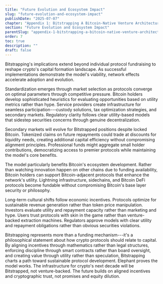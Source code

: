 ```yaml
---
title: "Future Evolution and Ecosystem Impact"
slug: "future-evolution-and-ecosystem-impact"
publishDate: "2025-07-07"
chapter: "Appendix 1: Bitstrapping A Bitcoin-Native Venture Architecture"
section: "Future Evolution and Ecosystem Impact"
parentSlug: "appendix-1-bitstrapping-a-bitcoin-native-venture-architecture"
order: 7
toc: true
description: ""
draft: false
---
```


Bitstrapping's implications extend beyond individual protocol fundraising to reshape crypto's capital formation
landscape. As successful implementations demonstrate the model's viability, network effects accelerate adoption and
evolution.

Standardization emerges through market selection as protocols converge on optimal parameters through competitive
pressure. Bitcoin holders develop sophisticated heuristics for evaluating opportunities based on utility metrics rather
than hype. Service providers create infrastructure for seamless participation---custody solutions, tax optimization
strategies, and secondary markets. Regulatory clarity follows clear utility-based models that sidestep securities
concerns through genuine decentralization.

Secondary markets will evolve for Bitstrapped positions despite locked Bitcoin. Tokenized claims on future repayments
could trade at discounts for liquidity needs, creating additional capital efficiency without compromising alignment
principles. Professional funds might aggregate small holder contributions, democratizing access to premier protocols
while maintaining the model's core benefits.

The model particularly benefits Bitcoin's ecosystem development. Rather than watching innovation happen on other chains
due to funding availability, Bitcoin holders can support Bitcoin-adjacent protocols that enhance the network's utility.
Lightning infrastructure, sidechains, and Bitcoin DeFi protocols become fundable without compromising Bitcoin's base
layer security or philosophy.

Long-term cultural shifts follow economic incentives. Protocols optimize for sustainable revenue generation rather than
token price manipulation. Investors evaluate utility and repayment capacity rather than marketing and hype. Users trust
protocols with skin in the game rather than venture-backed extraction machines. Regulators approve models with clear
utility and repayment obligations rather than obvious securities violations.

Bitstrapping represents more than a funding mechanism---it's a philosophical statement about how crypto protocols should
relate to capital. By aligning incentives through mathematics rather than legal structures, enforcing discipline through
smart contracts rather than board oversight, and creating value through utility rather than speculation, Bitstrapping
charts a path toward sustainable protocol development. Elephant proves the model works. The infrastructure for crypto's
next decade will be Bitstrapped, not venture-backed. The future builds on aligned incentives and cryptographic trust,
not promises and equity dilution.
